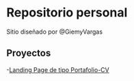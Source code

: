 # Repositorio personal

Sitio diseñado por @GiemyVargas

## Proyectos
-[Landing Page de tipo Portafolio-CV](https://GCode123xz.github.io/portafolio-gv/Portafolio)